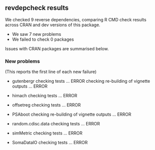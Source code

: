 ## revdepcheck results

We checked 9 reverse dependencies, comparing R CMD check results across CRAN and dev versions of this package.

 * We saw 7 new problems
 * We failed to check 0 packages

Issues with CRAN packages are summarised below.

### New problems
(This reports the first line of each new failure)

* gutenbergr
  checking tests ... ERROR
  checking re-building of vignette outputs ... ERROR

* himach
  checking tests ... ERROR

* offsetreg
  checking tests ... ERROR

* PSAboot
  checking re-building of vignette outputs ... ERROR

* random.cdisc.data
  checking tests ... ERROR

* simMetric
  checking tests ... ERROR

* SomaDataIO
  checking tests ... ERROR

